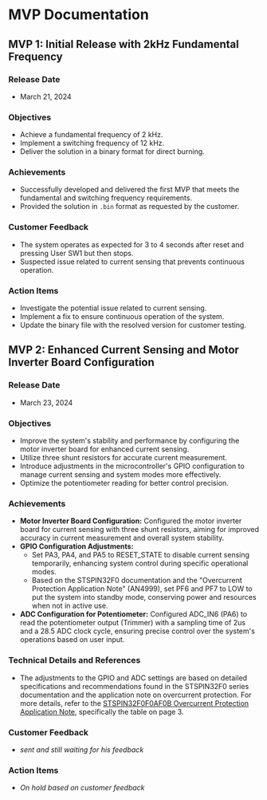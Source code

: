 # MVP Documentation

## MVP 1: Initial Release with 2kHz Fundamental Frequency

### Release Date
- March 21, 2024

### Objectives
- Achieve a fundamental frequency of 2 kHz.
- Implement a switching frequency of 12 kHz.
- Deliver the solution in a binary format for direct burning.

### Achievements
- Successfully developed and delivered the first MVP that meets the fundamental and switching frequency requirements.
- Provided the solution in `.bin` format as requested by the customer.

### Customer Feedback
- The system operates as expected for 3 to 4 seconds after reset and pressing User SW1 but then stops.
- Suspected issue related to current sensing that prevents continuous operation.

### Action Items
- Investigate the potential issue related to current sensing.
- Implement a fix to ensure continuous operation of the system.
- Update the binary file with the resolved version for customer testing.

## MVP 2: Enhanced Current Sensing and Motor Inverter Board Configuration

### Release Date
- March 23, 2024

### Objectives
- Improve the system's stability and performance by configuring the motor inverter board for enhanced current sensing.
- Utilize three shunt resistors for accurate current measurement.
- Introduce adjustments in the microcontroller's GPIO configuration to manage current sensing and system modes more effectively.
- Optimize the potentiometer reading for better control precision.

### Achievements
- **Motor Inverter Board Configuration:** Configured the motor inverter board for current sensing with three shunt resistors, aiming for improved accuracy in current measurement and overall system stability.
- **GPIO Configuration Adjustments:**
  - Set PA3, PA4, and PA5 to RESET_STATE to disable current sensing temporarily, enhancing system control during specific operational modes.
  - Based on the STSPIN32F0 documentation and the "Overcurrent Protection Application Note" (AN4999), set PF6 and PF7 to LOW to put the system into standby mode, conserving power and resources when not in active use.
- **ADC Configuration for Potentiometer:** Configured ADC_IN6 (PA6) to read the potentiometer output (Trimmer) with a sampling time of 2us and a 28.5 ADC clock cycle, ensuring precise control over the system's operations based on user input.

### Technical Details and References
- The adjustments to the GPIO and ADC settings are based on detailed specifications and recommendations found in the STSPIN32F0 series documentation and the application note on overcurrent protection. For more details, refer to the [STSPIN32F0F0AF0B Overcurrent Protection Application Note](https://github.com/aabdelghani/TriSineWaveGenerator/blob/main/docs/boardsDocs/STSPIN32F0F0AF0B%20overcurrent%20protection%20AN4999%20Application%20Note.pdf), specifically the table on page 3.

### Customer Feedback
- *sent and still waiting for his feedback*
  
### Action Items
- *On hold based on customer feedback*
